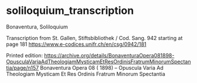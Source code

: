 # soliloquium_transcription

Bonaventura, Soliloquium

Transcription from St. Gallen, Stiftsbibliothek / Cod. Sang. 942
starting at page 181
https://www.e-codices.unifr.ch/en/csg/0942/181

Printed edition:
https://archive.org/details/BonaventuraOpera081898-OpusculaVariaAdTheologiamMysticamEtResOrdinisFratrumMinorumSpectantia/page/n157
Bonaventura Opera 08 ( 1898) – Opuscula Varia Ad Theologiam Mysticam Et Res Ordinis Fratrum Minorum Spectantia
